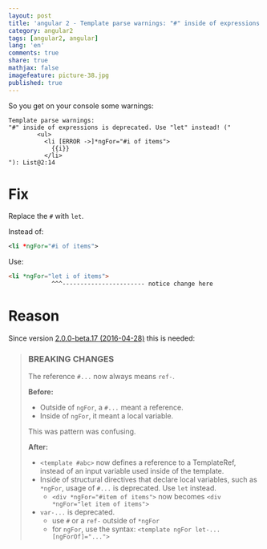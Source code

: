 ```yaml
---
layout: post
title: 'angular 2 - Template parse warnings: "#" inside of expressions is deprecated. Use "let" instead! (ngFor)'
category: angular2
tags: [angular2, angular]
lang: 'en'
comments: true
share: true
mathjax: false
imagefeature: picture-38.jpg
published: true
---
```


So you get on your console some warnings:

<!--more-->

```
Template parse warnings:
"#" inside of expressions is deprecated. Use "let" instead! ("
        <ul>
          <li [ERROR ->]*ngFor="#i of items">
            {⁣{i}}
          </li>
"): List@2:14
```

# Fix

Replace the `#` with `let`.

Instead of:

```xml
<li *ngFor="#i of items">
```

Use:

```html
<li *ngFor="let i of items">
            ^^^----------------------- notice change here
```

# Reason

Since version [2.0.0-beta.17 (2016-04-28)](https://github.com/angular/angular/blob/master/CHANGELOG.md#200-beta17-2016-04-28) this is needed:

> ### BREAKING CHANGES
>
> The reference `#...` now always means `ref-`.
>
> **Before:**
> - Outside of `ngFor`, a `#...` meant a reference.
> - Inside of `ngFor`, it meant a local variable. 
>
> This was pattern was confusing.
>
> **After:**
>
> - `<template #abc>` now defines a reference to a TemplateRef, instead of an input variable used inside of the template.
> - Inside of structural directives that declare local variables, such as `*ngFor`, usage of `#...` is deprecated. Use `let` instead.
>   - `<div *ngFor="#item of items">` now becomes `<div *ngFor="let item of items">`
> - `var-...` is deprecated. 
>   - use `#` or a `ref-` outside of `*ngFor`
>   - for `ngFor`, use the syntax:  `<template ngFor let-... [ngForOf]="...">`


